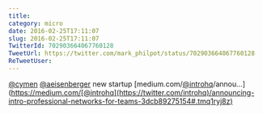 ```yaml
---
title: 
category: micro
date: 2016-02-25T17:11:07
slug: 2016-02-25T17:11:07
TwitterId: 702903664067760128
TweetUrl: https://twitter.com/mark_philpot/status/702903664067760128
ReTweetUser: 
---
```


[@cymen](https://twitter.com/cymen) [@aeisenberger](https://twitter.com/aeisenberger) new startup [medium.com/[@introhq](https://twitter.com/introhq)/annou…](https://medium.com/[@introhq](https://twitter.com/introhq)/announcing-intro-professional-networks-for-teams-3dcb89275154#.tmq1ryj8z)
